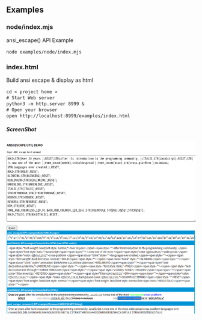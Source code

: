 ## Examples

### node/index.mjs

ansi_escape() API Example

```shell
node examples/node/index.mjs
```

### index.html

Build ansi escape & display as html

```shell
cd < project home >
# Start Web server
python3 -m http.server 8999 &
# Open your browser
open http://localhost:8999/examples/index.html
```
##### ScreenShot
![](Screenshot_20230318_225824.png)